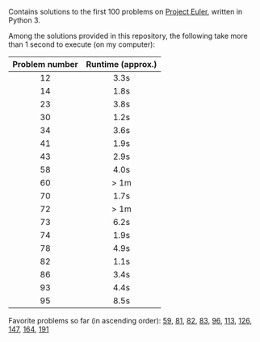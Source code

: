 Contains solutions to the first 100 problems on [Project
Euler](https://www.projecteuler.net), written in Python 3.

Among the solutions provided in this repository, the following take more than 1
second to execute (on my computer):

| Problem number   | Runtime (approx.)   |
| :--------------: | :-----------------: |
| 12 | 3.3s |
| 14 | 1.8s |
| 23 | 3.8s |
| 30 | 1.2s |
| 34 | 3.6s |
| 41 | 1.9s | 
| 43 | 2.9s |
| 58 | 4.0s | 
| 60 | > 1m |
| 70 | 1.7s |
| 72 | > 1m |
| 73 | 6.2s |
| 74 | 1.9s |
| 78 | 4.9s |
| 82 | 1.1s |
| 86 | 3.4s |
| 93 | 4.4s |
| 95 | 8.5s |


Favorite problems so far (in ascending order): 
[59](https://projecteuler.net/problem=59),
[81](https://projecteuler.net/problem=81),
[82](https://projecteuler.net/problem=82),
[83](https://projecteuler.net/problem=83),
[96](https://projecteuler.net/problem=96),
[113](https://projecteuler.net/problem=113),
[126](https://projecteuler.net/problem=126),
[147](https://projecteuler.net/problem=147),
[164](https://projecteuler.net/problem=164),
[191](https://projecteuler.net/problem=191)
